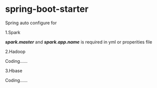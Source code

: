 # spring-boot-starter

Spring auto configure for<p/>
1.Spark<p/>
***spark.master*** and ***spark.app.name*** is required in yml or properities file<p/>
2.Hadoop<p/>
Coding......<p/>
3.Hbase<p/>
Coding......<p/>
